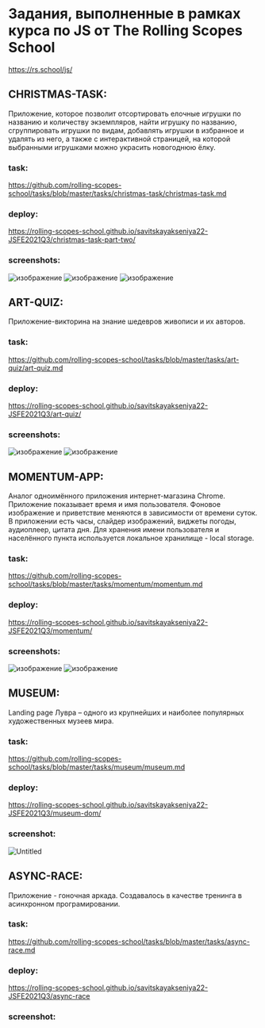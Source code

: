 #  Задания, выполненные в рамках курса по JS от The Rolling Scopes School
https://rs.school/js/

## CHRISTMAS-TASK: 

Приложение, которое позволит отсортировать елочные игрушки по названию и количеству экземпляров, найти игрушку по названию, сгруппировать игрушки по видам, добавлять игрушки в избранное и удалять из него, а также с интерактивной страницей, на которой выбранными игрушками можно украсить новогоднюю ёлку.

### task: 
https://github.com/rolling-scopes-school/tasks/blob/master/tasks/christmas-task/christmas-task.md
### deploy: 
https://rolling-scopes-school.github.io/savitskayakseniya22-JSFE2021Q3/christmas-task-part-two/
### screenshots: 
![изображение](https://user-images.githubusercontent.com/77901301/174842144-fe252766-c783-4a63-8e85-d40390d80a25.png)
![изображение](https://user-images.githubusercontent.com/77901301/174842460-abebb48f-3977-422d-a3bd-d8d7ae72a372.png)
![изображение](https://user-images.githubusercontent.com/77901301/174842537-d1c71d40-149c-4587-9e43-896f201ecfe2.png)

## ART-QUIZ:

Приложение-викторина на знание шедевров живописи и их авторов.

### task: 
https://github.com/rolling-scopes-school/tasks/blob/master/tasks/art-quiz/art-quiz.md
### deploy: 
https://rolling-scopes-school.github.io/savitskayakseniya22-JSFE2021Q3/art-quiz/
### screenshots: 
![изображение](https://user-images.githubusercontent.com/77901301/174841842-9ebdf329-31a1-4315-8fc4-bcece92ddd5c.png) ![изображение](https://user-images.githubusercontent.com/77901301/174842252-fbef85e2-c636-42a1-a903-1741da28dce7.png)



## MOMENTUM-APP:

Аналог одноимённого приложения интернет-магазина Chrome. Приложение показывает время и имя пользователя. Фоновое изображение и приветствие меняются в зависимости от времени суток.
В приложении есть часы, слайдер изображений, виджеты погоды, аудиоплеер, цитата дня. Для хранения имени пользователя и населённого пункта используется локальное хранилище - local storage.

### task: 
https://github.com/rolling-scopes-school/tasks/blob/master/tasks/momentum/momentum.md
### deploy: 
https://rolling-scopes-school.github.io/savitskayakseniya22-JSFE2021Q3/momentum/
### screenshots: 
![изображение](https://user-images.githubusercontent.com/77901301/174843110-cfd53e09-092e-4953-bf34-db5db0cd18b4.png)
![изображение](https://user-images.githubusercontent.com/77901301/174843352-8364c8a5-3bf9-4d0f-a37d-c94f1adc22ca.png)




## MUSEUM: 

Landing page Лувра – одного из крупнейших и наиболее популярных художественных музеев мира.

### task: 
https://github.com/rolling-scopes-school/tasks/blob/master/tasks/museum/museum.md
### deploy: 
https://rolling-scopes-school.github.io/savitskayakseniya22-JSFE2021Q3/museum-dom/
### screenshot: 
![Untitled](https://user-images.githubusercontent.com/77901301/174843928-4d3b7490-84bc-41cc-8c0b-5c9d2b87476a.jpg)



## ASYNC-RACE:

Приложение - гоночная аркада. Создавалось в качестве тренинга в асинхронном програмировании.
### task:
https://github.com/rolling-scopes-school/tasks/blob/master/tasks/async-race.md
### deploy: 
https://rolling-scopes-school.github.io/savitskayakseniya22-JSFE2021Q3/async-race
### screenshot: 



